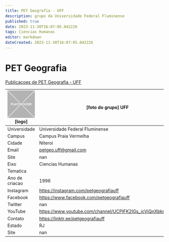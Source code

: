 ```yaml
---
title: PET Geografia - UFF
description: grupo da Universidade Federal Fluminense
published: true
date: 2023-11-30T16:07:05.042226
tags: Ciencias Humanas
editor: markdown
dateCreated: 2023-11-30T16:07:05.042226
---
```


# PET Geografia

[Publicacoes de PET Geografia - UFF](/atividade/51PETGeografiaUFF/feed.md)

| ![placeholder.png](/placeholder.png) [logo] | [foto do grupo] UFF         |
| ------------------------------------------- | ------------------------------------------------- |
| Universidade                                | Universidade Federal Fluminense      |
| Campus                                      | Campus Praia Vermelha            |
| Cidade                                      | Niteroi             |
| Email                                       | petgeo.uff@gmail.com             |
| Site                                        | nan              |
| Eixo                                        | Ciencias Humanas              |
| Tematica                                    |           |
| Ano de criacao                              | 1996        |
| Instagram                                   | https://instagram.com/petgeografiauff         |
| Facebook                                    | https://www.facebook.com/petgeografiauff          |
| Twitter                                     | nan           |
| YouTube                                     | https://www.youtube.com/channel/UCPIFK2IGs_jcViQnXbkmOdQ           |
| Contato                                     | https://linktr.ee/petgeografiauff         |
| Estado                                      |  RJ            |
| Site                                        | nan |
